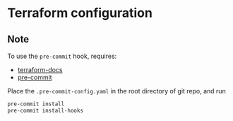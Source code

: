 # Terraform configuration

## Note

To use the `pre-commit` hook, requires:

- [terraform-docs](https://github.com/terraform-docs/terraform-docs)
- [pre-commit](https://pre-commit.com/)

Place the `.pre-commit-config.yaml` in the root directory of git repo, and run

```bash
pre-commit install
pre-commit install-hooks
```

